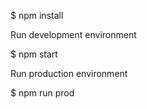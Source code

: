 $ npm install

Run development environment

$ npm start

Run production environment

$ npm run prod
